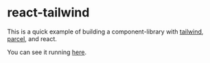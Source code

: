 # react-tailwind

This is a quick example of building a component-library with [tailwind](https://tailwindcss.com/), [parcel](https://parceljs.org/), and react.

You can see it running [here](http://konsumer.js.org/react-tailwind/).